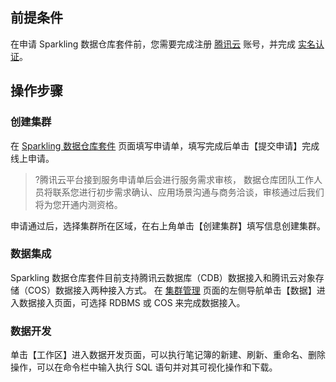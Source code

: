
## 前提条件

在申请 Sparkling 数据仓库套件前，您需要完成注册 [腾讯云](https://cloud.tencent.com/document/product/378/9603) 账号，并完成 [实名认证](https://cloud.tencent.com/document/product/378/3629)。

## 操作步骤
### 创建集群
在 [Sparkling 数据仓库套件](https://console.qcloud.com/sparkling) 页面填写申请单，填写完成后单击【提交申请】完成线上申请。

> ?腾讯云平台接到服务申请单后会进行服务需求审核， 数据仓库团队工作人员将联系您进行初步需求确认、应用场景沟通与商务洽谈，审核通过后我们将为您开通内测资格。

申请通过后，选择集群所在区域，在右上角单击【创建集群】填写信息创建集群。

### 数据集成
Sparkling 数据仓库套件目前支持腾讯云数据库（CDB）数据接入和腾讯云对象存储（COS）数据接入两种接入方式。
在 [集群管理](https://sparkling.cloud.tencent.com) 页面的左侧导航单击【数据】进入数据接入页面，可选择 RDBMS 或 COS 来完成数据接入。
### 数据开发
单击【工作区】进入数据开发页面，可以执行笔记簿的新建、刷新、重命名、删除操作，可以在命令栏中输入执行 SQL 语句并对其可视化操作和下载。


 











